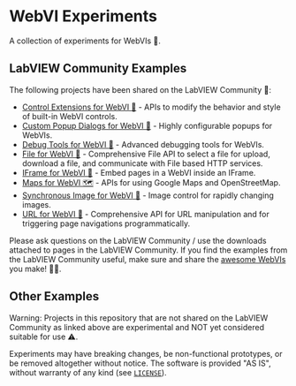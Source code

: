 # WebVI Experiments

A collection of experiments for WebVIs 🧪.

## LabVIEW Community Examples

The following projects have been shared on the LabVIEW Community 🥰:

- [Control Extensions for WebVI 👕](https://bit.ly/webvi-control-extensions) - APIs to modify the behavior and style of built-in WebVI controls.
- [Custom Popup Dialogs for WebVI 🍩](https://forums.ni.com/t5/Example-Code/Custom-Popup-Dialogs-for-WebVI-SweetAlert/ta-p/4011222) - Highly configurable popups for WebVIs.
- [Debug Tools for WebVI 🐛](https://bit.ly/debugtools) - Advanced debugging tools for WebVIs.
- [File for WebVI 💼](https://forums.ni.com/t5/Example-Code/File-for-WebVI/ta-p/4129229) - Comprehensive File API to select a file for upload, download a file, and communicate with File based HTTP services.
- [IFrame for WebVI 🍱](https://forums.ni.com/t5/Example-Code/IFrame-for-WebVI/ta-p/4110725) - Embed pages in a WebVI inside an IFrame.
- [Maps for WebVI 🗺](https://forums.ni.com/t5/Example-Code/Maps-for-WebVI-Google-Maps-and-Open-Street-Maps/ta-p/4106124) - APIs for using Google Maps and OpenStreetMap.
- [Synchronous Image for WebVI 📸](https://forums.ni.com/t5/Example-Code/Synchronous-Image-for-WebVI/ta-p/4198872) - Image control for rapidly changing images.
- [URL for WebVI 🔗](https://forums.ni.com/t5/Example-Code/URL-for-WebVI/ta-p/4157062) - Comprehensive API for URL manipulation and for triggering page navigations programmatically.

Please ask questions on the LabVIEW Community / use the downloads attached to pages in the LabVIEW Community. If you find the examples from the LabVIEW Community useful, make sure and share the [awesome WebVIs](https://github.com/rajsite/awesome-webvis) you make! 🏄‍♀️.

## Other Examples

Warning: Projects in this repository that are not shared on the LabVIEW Community as linked above are experimental and NOT yet considered suitable for use ⚠.

Experiments may have breaking changes, be non-functional prototypes, or be removed altogether without notice. The software is provided "AS IS", without warranty of any kind (see [`LICENSE`](./LICENSE)).
